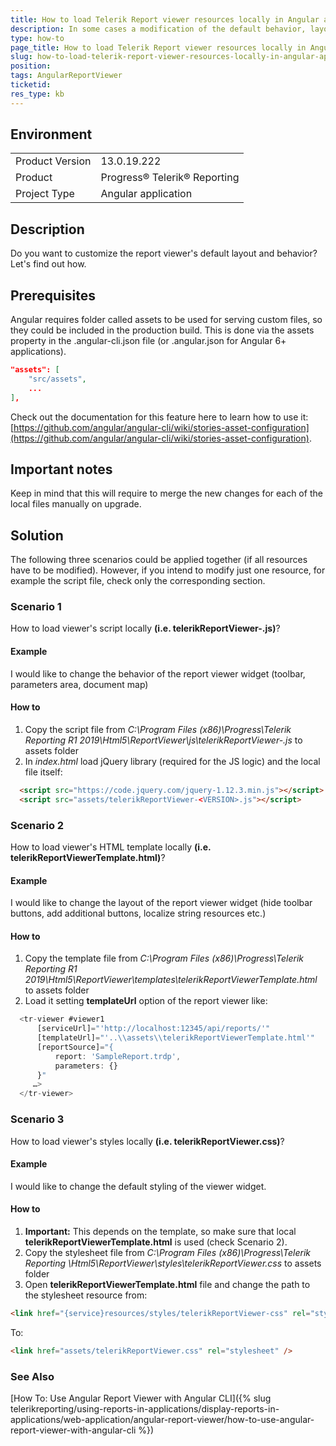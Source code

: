 ```yaml
---
title: How to load Telerik Report viewer resources locally in Angular application and use them to customize the viewer
description: In some cases a modification of the default behavior, layout or styles of the HTML5 Report Viewer in an Angualr application is needed. This article elaborates further on how to load the required default resources locally.
type: how-to
page_title: How to load Telerik Report viewer resources locally in Angular application and use them to customize the viewer
slug: how-to-load-telerik-report-viewer-resources-locally-in-angular-application-and-use-them-to-customize-the-viewer
position: 
tags: AngularReportViewer
ticketid:
res_type: kb
---
```


## Environment
<table>
    <tbody>
	    <tr>
	    	<td>Product Version</td>
	    	<td>13.0.19.222</td>
	    </tr>
	    <tr>
	    	<td>Product</td>
	    	<td>Progress® Telerik® Reporting</td>
	    </tr>
	    <tr>
	    	<td>Project Type</td>
	    	<td>Angular application</td>
	    </tr>
    </tbody>
</table>


## Description
Do you want to customize the report viewer's default layout and behavior? Let's find out how.

## Prerequisites
Angular requires folder called assets to be used for serving custom files, so they could be included in the production build. This is done via the assets property in the .angular-cli.json file (or .angular.json for Angular 6+ applications).

```JSON
"assets": [ 
    "src/assets",
    ... 
],
```

Check out the documentation for this feature here to learn how to use it: [https://github.com/angular/angular-cli/wiki/stories-asset-configuration](https://github.com/angular/angular-cli/wiki/stories-asset-configuration).

## Important notes
Keep in mind that this will require to merge the new changes for each of the local files manually on upgrade.

## Solution
The following three scenarios could be applied together (if all resources have to be modified). However, if you intend to modify just one resource, for example the script file, check only the corresponding section.

### Scenario 1
How to load viewer's script locally **(i.e. telerikReportViewer-<VERSION>.js)**?

#### Example
I would like to change the behavior of the report viewer widget (toolbar, parameters area, document map)

#### How to
1. Copy the script file from *C:\Program Files (x86)\Progress\Telerik Reporting R1 2019\Html5\ReportViewer\js\telerikReportViewer-<VERSION>.js* to assets folder
2. In *index.html* load jQuery library (required for the JS logic) and the local file itself:
  ```HTML
	<script src="https://code.jquery.com/jquery-1.12.3.min.js"></script>
	<script src="assets/telerikReportViewer-<VERSION>.js"></script>
  ```

### Scenario 2
How to load viewer's HTML template locally **(i.e. telerikReportViewerTemplate.html)**?

#### Example
I would like to change the layout of the report viewer widget (hide toolbar buttons, add additional buttons, localize string resources etc.)

#### How to
1. Copy the template file from *C:\Program Files (x86)\Progress\Telerik Reporting R1 2019\Html5\ReportViewer\templates\telerikReportViewerTemplate.html* to assets folder
2. Load it setting **templateUrl** option of the report viewer like:
  ```JavaScript
	<tr-viewer #viewer1 
	    [serviceUrl]="'http://localhost:12345/api/reports/'"
	    [templateUrl]="'..\\assets\\telerikReportViewerTemplate.html'"
	    [reportSource]="{
	        report: 'SampleReport.trdp',
	        parameters: {}
	    }"
	   …>
	</tr-viewer>
  ```	

### Scenario 3
How to load viewer's styles locally **(i.e. telerikReportViewer.css)**?

#### Example
I would like to change the default styling of the viewer widget.

#### How to
1. **Important:** This depends on the template, so make sure that local **telerikReportViewerTemplate.html** is used (check Scenario 2). 
2. Copy the stylesheet file from *C:\Program Files (x86)\Progress\Telerik Reporting <VERSION>\Html5\ReportViewer\styles\telerikReportViewer.css* to assets folder
3. Open **telerikReportViewerTemplate.html** file and change the path to the stylesheet resource from:
  ```HTML
  <link href="{service}resources/styles/telerikReportViewer-css" rel="stylesheet" />
  ```
To:

  ```HTML
  <link href="assets/telerikReportViewer.css" rel="stylesheet" />
  ```

### See Also

[How To: Use Angular Report Viewer with Angular CLI]({% slug telerikreporting/using-reports-in-applications/display-reports-in-applications/web-application/angular-report-viewer/how-to-use-angular-report-viewer-with-angular-cli %})

